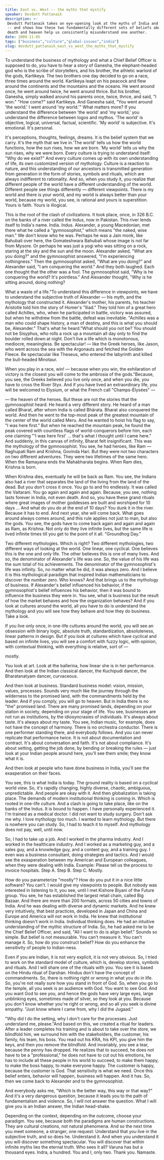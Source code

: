 ```yaml
---
title: East vs. West -- the myths that mystify
speaker: Devdutt Pattanaik
description: >-
 Devdutt Pattanaik takes an eye-opening look at the myths of India and of the West
 -- and shows how these two fundamentally different sets of beliefs about God,
 death and heaven help us consistently misunderstand one another.
date: 2009-11-05
tags: ["business","culture","global-issues","india"]
slug: devdutt_pattanaik_east_vs_west_the_myths_that_mystify
---
```


To understand the business of mythology and what a Chief Belief Officer is supposed to do,
you have to hear a story of Ganesha, the elephant-headed god who is the scribe of
storytellers, and his brother, the athletic warlord of the gods, Kartikeya. The two
brothers one day decided to go on a race, three times around the world. Kartikeya leapt on
his peacock and flew around the continents and the mountains and the oceans. He went
around once, he went around twice, he went around thrice. But his brother, Ganesha, simply
walked around his parents once, twice, thrice, and said, "I won." "How come?" said
Kartikeya. And Ganesha said, "You went around 'the world.' I went around 'my world.'" What
matters more? If you understand the difference between 'the world' and 'my world,' you
understand the difference between logos and mythos. 'The world' is objective, logical,
universal, factual, scientific. 'My world' is subjective. It's emotional. It's
personal.

It's perceptions, thoughts, feelings, dreams. It is the belief system that we carry. It's
the myth that we live in.'The world' tells us how the world functions, how the sun rises,
how we are born. 'My world' tells us why the sun rises, why we were born. Every culture is
trying to understand itself: "Why do we exist?" And every culture comes up with its own
understanding of life, its own customized version of mythology. Culture is a reaction to
nature, and this understanding of our ancestors is transmitted generation from generation
in the form of stories, symbols and rituals, which are always indifferent to rationality.
And so, when you study it, you realize that different people of the world have a different
understanding of the world. Different people see things differently — different
viewpoints. There is my world and there is your world, and my world is always better than
your world, because my world, you see, is rational and yours is superstition. Yours is
faith. Yours is illogical.

This is the root of the clash of civilizations. It took place, once, in 326 B.C. on the
banks of a river called the Indus, now in Pakistan. This river lends itself to India's
name. India. Indus. Alexander, a young Macedonian, met there what he called a
"gymnosophist," which means "the naked, wise man." We don't know who he was. Perhaps he
was a Jain monk, like Bahubali over here, the Gomateshwara Bahubali whose image is not far
from Mysore. Or perhaps he was just a yogi who was sitting on a rock, staring at the sky
and the sun and the moon. Alexander asked, "What are you doing?" and the gymnosophist
answered, "I'm experiencing nothingness." Then the gymnosophist asked, "What are you
doing?" and Alexander said, "I am conquering the world." And they both laughed. Each one
thought that the other was a fool. The gymnosophist said, "Why is he conquering the world?
It's pointless." And Alexander thought, "Why is he sitting around, doing
nothing?

What a waste of a life."To understand this difference in viewpoints, we have to understand
the subjective truth of Alexander — his myth, and the mythology that constructed it.
Alexander's mother, his parents, his teacher Aristotle told him the story of Homer's
"Iliad." They told him of a great hero called Achilles, who, when he participated in
battle, victory was assured, but when he withdrew from the battle, defeat was inevitable.
"Achilles was a man who could shape history, a man of destiny, and this is what you should
be, Alexander." That's what he heard."What should you not be? You should not be Sisyphus,
who rolls a rock up a mountain all day only to find the boulder rolled down at night.
Don't live a life which is monotonous, mediocre, meaningless. Be spectacular! — like the
Greek heroes, like Jason, who went across the sea with the Argonauts and fetched the
Golden Fleece. Be spectacular like Theseus, who entered the labyrinth and killed the
bull-headed Minotaur.

When you play in a race, win! — because when you win, the exhilaration of victory is the
closest you will come to the ambrosia of the gods."Because, you see, the Greeks believed
you live only once, and when you die, you have to cross the River Styx. And if you have
lived an extraordinary life, you will be welcomed to Elysium, or what the French call
"Champs-Élysées" — 

— the heaven of the heroes. But these are not the stories that the gymnosophist heard. He
heard a very different story. He heard of a man called Bharat, after whom India is called
Bhārata. Bharat also conquered the world. And then he went to the top-most peak of the
greatest mountain of the center of the world called Meru. And he wanted to hoist his flag
to say, "I was here first." But when he reached the mountain peak, he found the peak
covered with countless flags of world-conquerors before him, each one claiming "'I was
here first' ... that's what I thought until I came here." And suddenly, in this canvas of
infinity, Bharat felt insignificant. This was the mythology of the gymnosophist. You see,
he had heroes, like Ram — Raghupati Ram and Krishna, Govinda Hari. But they were not two
characters on two different adventures. They were two lifetimes of the same hero. When the
Ramayana ends the Mahabharata begins. When Ram dies, Krishna is born.

When Krishna dies, eventually he will be back as Ram. You see, the Indians also had a river
that separates the land of the living from the land of the dead. But you don't cross it
once. You go to and fro endlessly. It was called the Vaitarani. You go again and again and
again. Because, you see, nothing lasts forever in India, not even death. And so, you have
these grand rituals where great images of mother goddesses are built and worshiped for 10
days ... And what do you do at the end of 10 days? You dunk it in the river. Because it
has to end. And next year, she will come back. What goes around always comes around, and
this rule applies not just to man, but also the gods. You see, the gods have to come back
again and again and again as Ram, as Krishna. Not only do they live infinite lives, but
the same life is lived infinite times till you get to the point of it all. "Groundhog
Day." 

Two different mythologies. Which is right? Two different mythologies, two different ways
of looking at the world. One linear, one cyclical. One believes this is the one and only
life. The other believes this is one of many lives. And so, the denominator of Alexander's
life was one. So, the value of his life was the sum total of his achievements. The
denominator of the gymnosophist's life was infinity. So, no matter what he did, it was
always zero. And I believe it is this mythological paradigm that inspired Indian
mathematicians to discover the number zero. Who knows? And that brings us to the mythology
of business. If Alexander's belief influenced his behavior, if the gymnosophist's belief
influences his behavior, then it was bound to influence the business they were in. You
see, what is business but the result of how the market behaves and how the organization
behaves? And if you look at cultures around the world, all you have to do is understand
the mythology and you will see how they behave and how they do business. Take a
look.

If you live only once, in one-life cultures around the world, you will see an obsession
with binary logic, absolute truth, standardization, absoluteness, linear patterns in
design. But if you look at cultures which have cyclical and based on infinite lives, you
will see a comfort with fuzzy logic, with opinion, with contextual thinking, with
everything is relative, sort of — 

mostly. 

You look at art. Look at the ballerina, how linear she is in her performance. And then
look at the Indian classical dancer, the Kuchipudi dancer, the Bharatanatyam dancer,
curvaceous. 

And then look at business. Standard business model: vision, mission, values, processes.
Sounds very much like the journey through the wilderness to the promised land, with the
commandments held by the leader. And if you comply, you will go to heaven. But in India
there is no "the" promised land. There are many promised lands, depending on your station
in society, depending on your stage of life. You see, businesses are not run as
institutions, by the idiosyncrasies of individuals. It's always about taste. It's always
about my taste. You see, Indian music, for example, does not have the concept of harmony.
There is no orchestra conductor. There is one performer standing there, and everybody
follows. And you can never replicate that performance twice. It is not about documentation
and contract. It's about conversation and faith. It's not about compliance. It's about
setting, getting the job done, by bending or breaking the rules — just look at your Indian
people around here, you'll see them smile; they know what it is.

And then look at people who have done business in India, you'll see the exasperation on
their faces. 

You see, this is what India is today. The ground reality is based on a cyclical world
view. So, it's rapidly changing, highly diverse, chaotic, ambiguous, unpredictable. And
people are okay with it. And then globalization is taking place. The demands of modern
institutional thinking is coming in. Which is rooted in one-life culture. And a clash is
going to take place, like on the banks of the Indus. It is bound to happen. I have
personally experienced it. I'm trained as a medical doctor. I did not want to study
surgery. Don't ask me why. I love mythology too much. I wanted to learn mythology. But
there is nowhere you can study. So, I had to teach it to myself. And mythology does not
pay, well, until now. 

So, I had to take up a job. And I worked in the pharma industry. And I worked in the
healthcare industry. And I worked as a marketing guy, and a sales guy, and a knowledge
guy, and a content guy, and a training guy. I even was a business consultant, doing
strategies and tactics. And I would see the exasperation between my American and European
colleagues, when they were dealing with India. Example: Please tell us the process to
invoice hospitals. Step A. Step B. Step C. Mostly. 

How do you parameterize "mostly"? How do you put it in a nice little software? You can't. I
would give my viewpoints to people. But nobody was interested in listening to it, you see,
until I met Kishore Biyani of the Future group. You see, he has established the largest
retail chain, called Big Bazaar. And there are more than 200 formats, across 50 cities and
towns of India. And he was dealing with diverse and dynamic markets. And he knew very
intuitively, that best practices, developed in Japan and China and Europe and America will
not work in India. He knew that institutional thinking doesn't work in India. Individual
thinking does. He had an intuitive understanding of the mythic structure of India. So, he
had asked me to be the Chief Belief Officer, and said, "All I want to do is align belief."
Sounds so simple. But belief is not measurable. You can't measure it. You can't manage it.
So, how do you construct belief? How do you enhance the sensitivity of people to
Indian-ness.

Even if you are Indian, it is not very explicit, it is not very obvious. So, I tried to
work on the standard model of culture, which is, develop stories, symbols and rituals. And
I will share one of the rituals with you. You see it is based on the Hindu ritual of
Darshan. Hindus don't have the concept of commandments. So, there is nothing right or
wrong in what you do in life. So, you're not really sure how you stand in front of God.
So, when you go to the temple, all you seek is an audience with God. You want to see God.
And you want God to see you, and hence the gods have very large eyes, large unblinking
eyes, sometimes made of silver, so they look at you. Because you don't know whether you're
right or wrong, and so all you seek is divine empathy. "Just know where I came from, why I
did the Jugaad." 

"Why did I do the setting, why I don't care for the processes. Just understand me,
please."And based on this, we created a ritual for leaders. After a leader completes his
training and is about to take over the store, we blindfold him, we surround him with the
stakeholders, the customer, his family, his team, his boss. You read out his KRA, his KPI,
you give him the keys, and then you remove the blindfold. And invariably, you see a tear,
because the penny has dropped. He realizes that to succeed, he does not have to be a
"professional," he does not have to cut out his emotions, he has to include all these
people in his world to succeed, to make them happy, to make the boss happy, to make
everyone happy. The customer is happy, because the customer is God. That sensitivity is
what we need. Once this belief enters, behavior will happen, business will happen. And it
has. So, then we come back to Alexander and to the gymnosophist.

And everybody asks me, "Which is the better way, this way or that way?" And it's a very
dangerous question, because it leads you to the path of fundamentalism and violence. So, I
will not answer the question. What I will give you is an Indian answer, the Indian
head-shake. 

Depending on the context, depending on the outcome, choose your paradigm. You see, because
both the paradigms are human constructions. They are cultural creations, not natural
phenomena. And so the next time you meet someone, a stranger, one request: Understand that
you live in the subjective truth, and so does he. Understand it. And when you understand
it you will discover something spectacular. You will discover that within infinite myths
lies the eternal truth. Who sees it all? Varuna has but a thousand eyes. Indra, a hundred.
You and I, only two. Thank you. Namaste. 

<!--
ad_duration=3.33
event="TEDIndia 2009"
external_start_time=0
has_talk_citation=0
intro_duration=11.82
is_subtitle_required="False"
is_talk_featured="True"
language="en"
language_swap="False"
native_language="en"
number_of_related_talks=6
number_of_speakers=1
number_of_subtitled_videos=32
number_of_tags=4
number_of_talk_download_languages=32
number_of_talk_more_resources=1
number_of_talk_recommendations=0
number_of_talks_take_actions=0
post_ad_duration=0.83
published_timestamp="2009-11-19 09:32:00"
recording_date="2009-11-05"
speaker_description="Mythologist"
speaker_is_published=1
speaker_name="Devdutt Pattanaik"
talk_name="East vs. West -- the myths that mystify"
talks_tags=["business","culture","global-issues","india"]
talks_take_action=[]
url_photo_speaker="https://pe.tedcdn.com/images/ted/130814_254x191.jpg"
url_photo_talk="https://pe.tedcdn.com/images/ted/130813_800x600.jpg"
url_webpage="https://www.ted.com/talks/devdutt_pattanaik_east_vs_west_the_myths_that_mystify"
video_type_name="TED Stage Talk"
-->